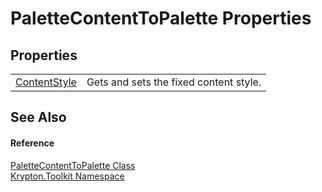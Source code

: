 # PaletteContentToPalette Properties




## Properties
<table>
<tr>
<td><a href="26c6abc1-b440-2518-6240-bc6a217cccbd.md">ContentStyle</a></td>
<td>Gets and sets the fixed content style.</td></tr>
</table>

## See Also


#### Reference
<a href="c8b76ff6-363e-0017-34c2-33ffd027d949.md">PaletteContentToPalette Class</a>  
<a href="79d2eac2-21f4-54ff-7552-b20c33c30600.md">Krypton.Toolkit Namespace</a>  

